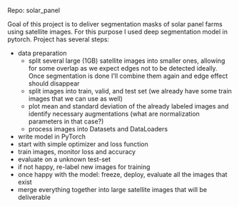 Repo: solar_panel

Goal of this project is to deliver segmentation masks of solar panel farms 
using satellite images. For this purpose I used deep segmentation model in pytorch.
Project has several steps:  
- data preparation  
  - split several large (1GB) satellite images into smaller ones, allowing for some overlap 
        as we expect edges not to be detected ideally. Once segmentation is done 
        I'll combine them again and edge effect should disappear
  - split images into train, valid, and test set (we already have some train images that we can use as well) 
  - plot mean and standard deviation of the already labeled images and identify 
        necessary augmentations (what are normalization parameters in that case?)
  - process images into Datasets and DataLoaders
- write model in PyTorch
- start with simple optimizer and loss function
- train images, monitor loss and accuracy
- evaluate on a unknown test-set
- if not happy, re-label new images for training 
- once happy with the model: freeze, deploy, evaluate all the images that exist
- merge everything together into large satellite images that will be deliverable

